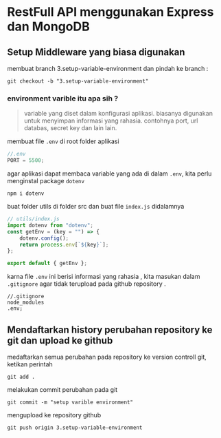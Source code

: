 # RestFull API menggunakan Express dan MongoDB

## Setup Middleware yang biasa digunakan

membuat branch 3.setup-variable-environment dan pindah ke branch :

```console
git checkout -b "3.setup-variable-environment"
```

### environment varible itu apa sih ?

> variable yang diset dalam konfigurasi aplikasi. biasanya digunakan untuk menyimpan informasi yang rahasia. contohnya port, url databas, secret key dan lain lain.

membuat file `.env` di root folder aplikasi

```js
//.env
PORT = 5500;
```

agar aplikasi dapat membaca variable yang ada di dalam `.env`, kita perlu menginstal package `dotenv`

```console
npm i dotenv

```

buat folder utils di folder src dan buat file `index.js` didalamnya

```js
// utils/index.js
import dotenv from "dotenv";
const getEnv = (key = "") => {
    dotenv.config();
    return process.env[`${key}`];
};

export default { getEnv };
```

karna file `.env` ini berisi informasi yang rahasia , kita masukan dalam `.gitignore` agar tidak terupload pada github repository .

```console
//.gitignore
node_modules
.env;
```

## Mendaftarkan history perubahan repository ke git dan upload ke github

medaftarkan semua perubahan pada repository ke version controll git, ketikan perintah

```console
git add .
```

melakukan commit perubahan pada git

```console
git commit -m "setup varible environment"
```

mengupload ke repository github

```console
git push origin 3.setup-variable-environment
```
